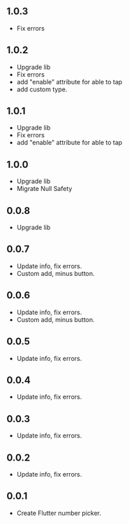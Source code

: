 ## 1.0.3

* Fix errors

## 1.0.2

* Upgrade lib
* Fix errors
* add "enable" attribute for able to tap
* add custom type.

## 1.0.1

* Upgrade lib
* Fix errors
* add "enable" attribute for able to tap

## 1.0.0

* Upgrade lib
* Migrate Null Safety

## 0.0.8

* Upgrade lib

## 0.0.7

* Update info, fix errors.
* Custom add, minus button.

## 0.0.6

* Update info, fix errors.
* Custom add, minus button.

## 0.0.5

* Update info, fix errors.

## 0.0.4

* Update info, fix errors.

## 0.0.3

* Update info, fix errors.

## 0.0.2

* Update info, fix errors.

## 0.0.1

* Create Flutter number picker.


